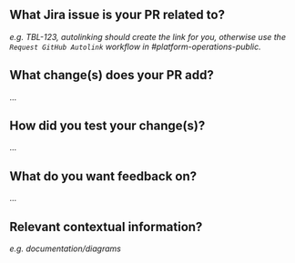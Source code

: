 ## What Jira issue is your PR related to?
_e.g. TBL-123, autolinking should create the link for you, otherwise use the `Request GitHub Autolink` workflow in #platform-operations-public._

## What change(s) does your PR add?
...

## How did you test your change(s)?
...

## What do you want feedback on?
...

## Relevant contextual information?
_e.g. documentation/diagrams_
